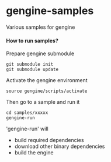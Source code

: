 gengine-samples
===============

Various samples for gengine

#### How to run samples?
Prepare gengine submodule

    git submodule init
    git submodule update

Activate the gengine environment

    source gengine/scripts/activate
    
Then go to a sample and run it

    cd samples/xxxxx
    gengine-run
    
'gengine-run' will
 * build required dependencies
 * download other binary dependencies
 * build the engine
